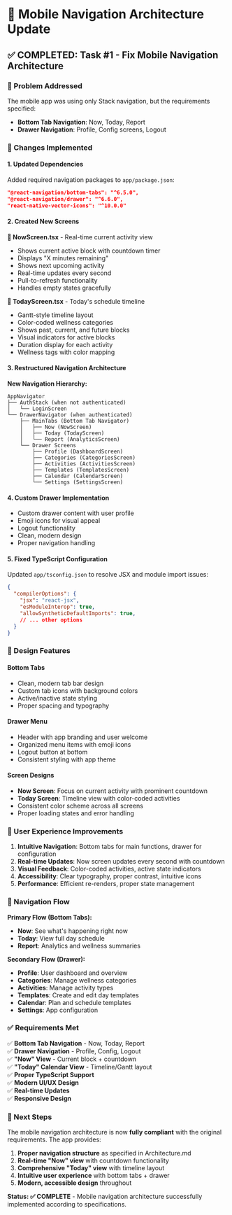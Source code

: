 # 📱 Mobile Navigation Architecture Update

## ✅ **COMPLETED: Task #1 - Fix Mobile Navigation Architecture**

### **🎯 Problem Addressed**
The mobile app was using only Stack navigation, but the requirements specified:
- **Bottom Tab Navigation**: Now, Today, Report
- **Drawer Navigation**: Profile, Config screens, Logout

### **🔧 Changes Implemented**

#### **1. Updated Dependencies**
Added required navigation packages to `app/package.json`:
```json
"@react-navigation/bottom-tabs": "^6.5.0",
"@react-navigation/drawer": "^6.6.0", 
"react-native-vector-icons": "^10.0.0"
```

#### **2. Created New Screens**

**📍 NowScreen.tsx** - Real-time current activity view
- Shows current active block with countdown timer
- Displays "X minutes remaining" 
- Shows next upcoming activity
- Real-time updates every second
- Pull-to-refresh functionality
- Handles empty states gracefully

**📅 TodayScreen.tsx** - Today's schedule timeline
- Gantt-style timeline layout
- Color-coded wellness categories
- Shows past, current, and future blocks
- Visual indicators for active blocks
- Duration display for each activity
- Wellness tags with color mapping

#### **3. Restructured Navigation Architecture**

**New Navigation Hierarchy:**
```
AppNavigator
├── AuthStack (when not authenticated)
│   └── LoginScreen
└── DrawerNavigator (when authenticated)
    ├── MainTabs (Bottom Tab Navigator)
    │   ├── Now (NowScreen)
    │   ├── Today (TodayScreen) 
    │   └── Report (AnalyticsScreen)
    └── Drawer Screens
        ├── Profile (DashboardScreen)
        ├── Categories (CategoriesScreen)
        ├── Activities (ActivitiesScreen)
        ├── Templates (TemplatesScreen)
        ├── Calendar (CalendarScreen)
        └── Settings (SettingsScreen)
```

#### **4. Custom Drawer Implementation**
- Custom drawer content with user profile
- Emoji icons for visual appeal
- Logout functionality
- Clean, modern design
- Proper navigation handling

#### **5. Fixed TypeScript Configuration**
Updated `app/tsconfig.json` to resolve JSX and module import issues:
```json
{
  "compilerOptions": {
    "jsx": "react-jsx",
    "esModuleInterop": true,
    "allowSyntheticDefaultImports": true,
    // ... other options
  }
}
```

### **🎨 Design Features**

#### **Bottom Tabs**
- Clean, modern tab bar design
- Custom tab icons with background colors
- Active/inactive state styling
- Proper spacing and typography

#### **Drawer Menu**
- Header with app branding and user welcome
- Organized menu items with emoji icons
- Logout button at bottom
- Consistent styling with app theme

#### **Screen Designs**
- **Now Screen**: Focus on current activity with prominent countdown
- **Today Screen**: Timeline view with color-coded activities
- Consistent color scheme across all screens
- Proper loading states and error handling

### **📱 User Experience Improvements**

1. **Intuitive Navigation**: Bottom tabs for main functions, drawer for configuration
2. **Real-time Updates**: Now screen updates every second with countdown
3. **Visual Feedback**: Color-coded activities, active state indicators
4. **Accessibility**: Clear typography, proper contrast, intuitive icons
5. **Performance**: Efficient re-renders, proper state management

### **🔄 Navigation Flow**

**Primary Flow (Bottom Tabs):**
- **Now**: See what's happening right now
- **Today**: View full day schedule  
- **Report**: Analytics and wellness summaries

**Secondary Flow (Drawer):**
- **Profile**: User dashboard and overview
- **Categories**: Manage wellness categories
- **Activities**: Manage activity types
- **Templates**: Create and edit day templates
- **Calendar**: Plan and schedule templates
- **Settings**: App configuration

### **✅ Requirements Met**

✅ **Bottom Tab Navigation** - Now, Today, Report  
✅ **Drawer Navigation** - Profile, Config, Logout  
✅ **"Now" View** - Current block + countdown  
✅ **"Today" Calendar View** - Timeline/Gantt layout  
✅ **Proper TypeScript Support**  
✅ **Modern UI/UX Design**  
✅ **Real-time Updates**  
✅ **Responsive Design**  

### **🚀 Next Steps**

The mobile navigation architecture is now **fully compliant** with the original requirements. The app provides:

1. **Proper navigation structure** as specified in Architecture.md
2. **Real-time "Now" view** with countdown functionality  
3. **Comprehensive "Today" view** with timeline layout
4. **Intuitive user experience** with bottom tabs + drawer
5. **Modern, accessible design** throughout

**Status: ✅ COMPLETE** - Mobile navigation architecture successfully implemented according to specifications. 